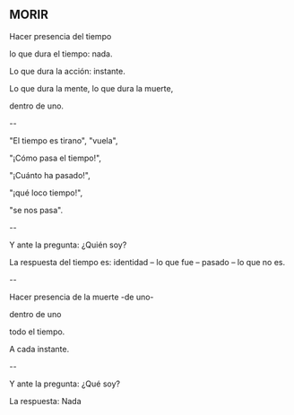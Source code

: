 ## MORIR

Hacer presencia del tiempo

lo que dura el tiempo: nada.

Lo que dura la acción: instante.

Lo que dura la mente, lo que dura la muerte,

dentro de uno.

--

"El tiempo es tirano", "vuela",

"¡Cómo pasa el tiempo!",

"¡Cuánto ha pasado!",

"¡qué loco tiempo!",

"se nos pasa".

--

Y ante la pregunta: ¿Quién soy?

La respuesta del tiempo es: identidad – lo que fue – pasado – lo que no es.

--

Hacer presencia de la muerte -de uno-

dentro de uno

todo el tiempo.

A cada instante.

--

Y ante la pregunta: ¿Qué soy?

La respuesta: Nada